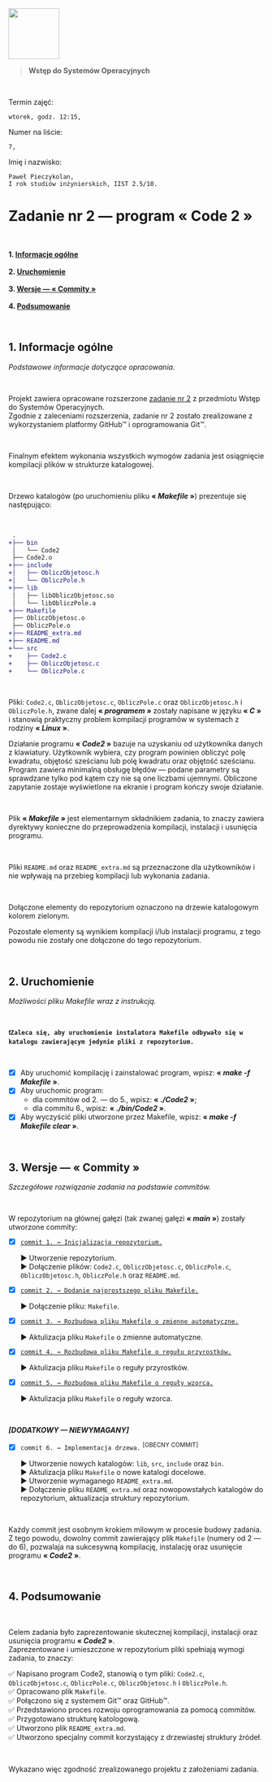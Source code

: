 <img src="https://sat02pap002files.storage.live.com/y4mlbOA0c3yUfVvZ6Tuh2OECfGeMFgmjmGxxQeOobJMqNwW23cqzFU8ku03deSPHx15qHvw90O3iAKs1Jc9gj9514KSuuOZcIQpX_HKTrS4ahbyiktJNcLx7eNeeurmziPtc6rSAH9HNytutT5vd4k6fVXie6_hWpBeU-7rDQVf9OHVHNH1QtIn4tDNGqfo3zG2ldPmyg7ZYFbcTtzCMHx9Uw/WEII.jpg?psid=1&width=2718&height=1758" height="100" />

> **Wstęp do Systemów Operacyjnych**

<br />

Termin zajęć:
	
	wtorek, godz. 12:15,
	
Numer na liście:
	
	7,

Imię i nazwisko:

	Paweł Pieczykolan,
	I rok studiów inżynierskich, IIST 2.5/10.

# Zadanie nr 2 — program « Code 2 »

<br />

**1. [Informacje ogólne](#1-informacje-ogólne)**\
\
**2. [Uruchomienie](#2-uruchomienie)**\
\
**3. [Wersje — « Commity »](#3-wersje---commity-)**\
\
**4. [Podsumowanie](#4-podsumowanie)**

<br />

## 1. Informacje ogólne
*Podstawowe informacje dotyczące opracowania.*

<br />

Projekt zawiera opracowane rozszerzone <ins>zadanie nr 2</ins> z przedmiotu Wstęp do Systemów Operacyjnych.\
Zgodnie z zaleceniami rozszerzenia, zadanie nr 2 zostało zrealizowane z wykorzystaniem platformy GitHub™ i oprogramowania Git™.

<br />

Finalnym efektem wykonania wszystkich wymogów zadania jest osiągnięcie kompilacji plików w strukturze katalogowej.

<br />

Drzewo katalogów (po uruchomieniu pliku **« _Makefile_ »**) prezentuje się następująco:

<br />

```diff
 .
+├── bin
 │   └── Code2
 ├── Code2.o
+├── include
+│   ├── ObliczObjetosc.h
+│   └── ObliczPole.h
+├── lib
 │   ├── libObliczObjetosc.so
 │   └── libObliczPole.a
+├── Makefile
 ├── ObliczObjetosc.o
 ├── ObliczPole.o
+├── README_extra.md
+├── README.md
+└── src
+    ├── Code2.c
+    ├── ObliczObjetosc.c
+    └── ObliczPole.c
```
<br />

Pliki: `Code2.c`, `ObliczObjetosc.c`, `ObliczPole.c` oraz `ObliczObjetosc.h` i `ObliczPole.h`, zwane dalej **« _programem_ »** zostały napisane w języku **« _C_ »** i stanowią praktyczny problem kompilacji programów w systemach z rodziny **« _Linux_ »**.

Działanie programu **« _Code2_ »** bazuje na uzyskaniu od użytkownika danych z klawiatury. Użytkownik wybiera, czy program powinien obliczyć polę kwadratu, objętość sześcianu lub polę kwadratu oraz objętość sześcianu. Program zawiera minimalną obsługę błędów — podane parametry są sprawdzane tylko pod kątem czy nie są one liczbami ujemnymi. Obliczone zapytanie zostaje wyświetlone na ekranie i program kończy swoje działanie.

<br />

Plik **« _Makefile_ »** jest elementarnym składnikiem zadania, to znaczy zawiera dyrektywy konieczne do przeprowadzenia kompilacji, instalacji i usunięcia programu.

<br />

Pliki `README.md` oraz `README_extra.md` są przeznaczone dla użytkowników i nie wpływają na przebieg kompilacji lub wykonania zadania.

<br />

Dołączone elementy do repozytorium oznaczono na drzewie katalogowym kolorem zielonym.

Pozostałe elementy są wynikiem kompilacji i/lub instalacji programu, z tego powodu nie zostały one dołączone do tego repozytorium.

<br />

## 2. Uruchomienie
*Możliwości pliku Makefile wraz z instrukcją.*

<br />

**`❗Zaleca się, aby uruchomienie instalatora Makefile odbywało się w katalogu zawierającym jedynie pliki z repozytorium.`**

<br />

- [x] Aby uruchomić kompilację i zainstalować program, wpisz: **« _make -f Makefile_ »**.
- [x] Aby uruchomic program: 
	- dla commitów od 2. — do 5., wpisz: **« _./Code2_ »**;
	- dla commitu 6., wpisz: **« _./bin/Code2_ »**.
- [x] Aby wyczyścić pliki utworzone przez Makefile, wpisz: **« _make -f Makefile clear_ »**.

<br />

## 3. Wersje — « Commity »
*Szczegółowe rozwiązanie zadania na podstawie commitów.*

<br />

W repozytorium na głównej gałęzi (tak zwanej gałęzi **« _main_ »**) zostały utworzone commity:
- [x] [```commit 1. → Inicjalizacja repozytorium.```](https://github.com/97703/Zadanie-2/commit/51c37dc6ba7da974f1f15fb2ebf6cfea5c017078)

	▶ Utworzenie repozytorium.\
	▶ Dołączenie plików: `Code2.c`, `ObliczObjetosc.c`, `ObliczPole.c`, `ObliczObjetosc.h`, `ObliczPole.h` oraz `README.md`.

- [x] [```commit 2. → Dodanie najprostszego pliku Makefile.```](https://github.com/97703/Zadanie-2/commit/951a75513ef73c9a061e79249e13987db48176a8)

	▶ Dołączenie pliku: `Makefile`.
	
- [x] [```commit 3. → Rozbudowa pliku Makefile o zmienne automatyczne.```](https://github.com/97703/Zadanie-2/commit/d2c20cd97794976ec46c48c483f333e31fe88d53)
	
	▶ Aktulizacja pliku `Makefile` o zmienne automatyczne.
	
- [x] [```commit 4. → Rozbudowa pliku Makefile o regułu przyrostków.```](https://github.com/97703/Zadanie-2/commit/8ca03064af6ff3cfdfda119874d9b2422dab6770)
	
	▶ Aktulizacja pliku `Makefile` o reguły przyrostków.
	
- [x] [```commit 5. → Rozbudowa pliku Makefile o reguły wzorca.```](https://github.com/97703/Zadanie-2/commit/53e291dde3d8aba3b1f5829ee20156ad903c7527)

	▶ Aktulizacja pliku `Makefile` o reguły wzorca.

<br />

***[DODATKOWY — NIEWYMAGANY]***
- [x] ```commit 6. → Implementacja drzewa.``` <sup>[OBECNY COMMIT]</sup>
	
	▶ Utworzenie nowych katalogów: `lib`, `src`, `include` oraz `bin`.\
	▶ Aktulizacja pliku `Makefile` o nowe katalogi docelowe.\
	▶ Utworzenie wymaganego `README_extra.md`.\
	▶ Dołączenie pliku `README_extra.md` oraz nowopowstałych katalogów do repozytorium, aktualizacja struktury repozytorium.

<br />

Każdy commit jest osobnym krokiem milowym w procesie budowy zadania. Z tego powodu, dowolny commit zawierający plik `Makefile` (numery od 2 — do 6), pozwalaja na sukcesywną kompilację, instalację oraz usunięcie programu **« _Code2_ »**.

<br />

## 4. Podsumowanie

<br />

Celem zadania było zaprezentowanie skutecznej kompilacji, instalacji oraz usunięcia programu **« _Code2_ »**.\
Zaprezentowane i umieszczone w repozytorium pliki spełniają wymogi zadania, to znaczy:

✅ Napisano program Code2, stanowią o tym pliki: `Code2.c`, `ObliczObjetosc.c`, `ObliczPole.c`, `ObliczObjetosc.h` i `ObliczPole.h`.\
✅ Opracowano plik `Makefile`.\
✅ Połączono się z systemem Git™ oraz GitHub™.\
✅ Przedstawiono proces rozwoju oprogramowania za pomocą commitów.\
✅ Przygotowano strukturę katologową.\
✅ Utworzono plik `README_extra.md`.\
✅ Utworzono specjalny commit korzystający z drzewiastej struktury źródeł.

<br />

Wykazano więc zgodność zrealizowanego projektu z założeniami zadania.

<br />


